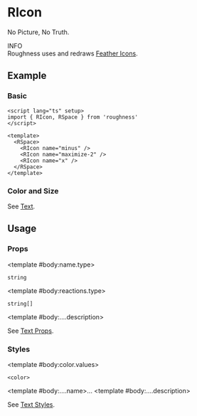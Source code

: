 <script lang="ts" setup>
import icons from 'feather-icons/dist/icons.json'
import { RAlert, RDetails, RIcon, RSpace, RTable, RText } from 'roughness'
</script>

# RIcon

No Picture, No Truth.

<RAlert type="info">

INFO<br>Roughness uses and redraws [Feather Icons](https://feathericons.com/).

</RAlert>

## Example

### Basic

<RDetails>
  <template #summary>Show Code</template>

```vue
<script lang="ts" setup>
import { RIcon, RSpace } from 'roughness'
</script>

<template>
  <RSpace>
    <RIcon name="minus" />
    <RIcon name="maximize-2" />
    <RIcon name="x" />
  </RSpace>
</template>
```

</RDetails>

<RSpace>
  <RIcon name="minus" />
  <RIcon name="maximize-2" />
  <RIcon name="x" />
</RSpace>

### Color and Size

See [Text](/components/text).

## Usage

<RDetails>
  <template #summary>Show All Icons</template>
  <RSpace :style="{ '--r-space-gap-size': '24px' }">
    <template v-for="(graphics, name) in icons" :key="name">
      <RSpace align="center">
        <RIcon :name="name" />
        <RText>{{ name }}</RText>
      </RSpace>
    </template>
  </RSpace>
</RDetails>

### Props

<RSpace overflow>
<RTable
  :columns="['name', 'type', 'default', 'description']"
  :rows="['name', 'reactions', '...']"
>
  <template #body:*.name="{ row }">{{ row }}</template>

  <template #body:name.type>

  `string`

  </template>
  <template #body:name.default>
    <RText type="error">Required</RText>
  </template>
  <template #body:name.description>

  Name of the icon in [Feather Icons](https://feathericons.com/).

  </template>

  <template #body:reactions.type>

  `string[]`

  </template>
  <template #body:reactions.default>

  `[]`

  </template>
  <template #body:reactions.description>

  States that trigger graphics redrawing.

  See [Reactions](/guide/theme#reactions).

  </template>

  <template #body:....description>

  See [Text Props](/components/text#props).

  </template>
</RTable>
</RSpace>

### Styles

<RSpace overflow>
<RTable
  :columns="['name', 'values', 'default', 'description']"
  :rows="['color', '...']"
>
  <template #body:*.name="{ row }">--r-icon-{{ row }}</template>

  <template #body:color.values>

  `<color>`

  </template>
  <template #body:color.default>

  `var(--r-common-text-color)` for `default` `type`, other theme colors for other `type`

  </template>
  <template #body:color.description>
    Color of the icon.
  </template>

  <template #body:....name>...</template>
  <template #body:....description>

  See [Text Styles](/components/text#styles).

  </template>
</RTable>
</RSpace>
